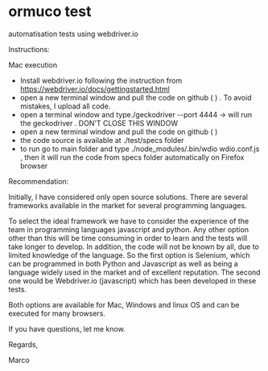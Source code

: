 # ormuco test
automatisation tests using webdriver.io

Instructions:

Mac execution
- Install webdriver.io following the instruction from https://webdriver.io/docs/gettingstarted.html
- open a new terminal window and  pull the code on github ( ) . To avoid mistakes, I upload all code.
- open a terminal window and type./geckodriver --port 4444 -> will run the geckodriver . DON'T CLOSE THIS WINDOW
- open a new terminal window and  pull the code on github ( )
- the code source is available at ./test/specs folder
- to run go to main folder and type ./node_modules/.bin/wdio wdio.conf.js , then it will run the code from specs folder automatically on Firefox browser

Recommendation:

Initially, I have considered only open source solutions.
There are several frameworks available in the market for several programming languages.

To select the ideal framework we have to consider the experience of the team in programming languages javascript and python. Any other option other than this will be time consuming in order to learn and the tests will take longer to develop. In addition, the code will not be known by all, due to limited knowledge of the language.
So the first option is Selenium, which can be programmed in both Python and Javascript as well as being a language widely used in the market and of excellent reputation. The second one would be Webdriver.io (javascript) which has been developed in these tests.

Both options are available for Mac, Windows and linux OS and can be executed for many browsers.

If you have questions, let me know.

Regards,

Marco


